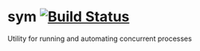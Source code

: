 # sym [![Build Status](https://travis-ci.com/jaredgorski/sym.svg?token=7hLupv5JrcFFuyR6Lkp7&branch=master)](https://travis-ci.com/jaredgorski/sym)
Utility for running and automating concurrent processes


